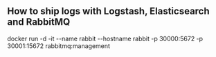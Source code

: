 ## How to ship logs with Logstash, Elasticsearch and RabbitMQ
docker run -d -it --name rabbit --hostname rabbit -p 30000:5672 -p 30001:15672 rabbitmq:management